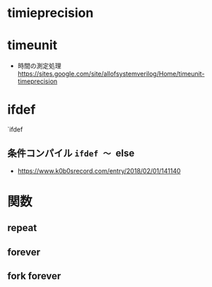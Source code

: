 
# timieprecision
# timeunit
- 時間の測定処理
https://sites.google.com/site/allofsystemverilog/Home/timeunit-timeprecision


# ifdef
`ifdef 

## 条件コンパイル `ifdef 〜 `else
- https://www.k0b0srecord.com/entry/2018/02/01/141140

# 関数
## repeat
## forever
## fork forever
